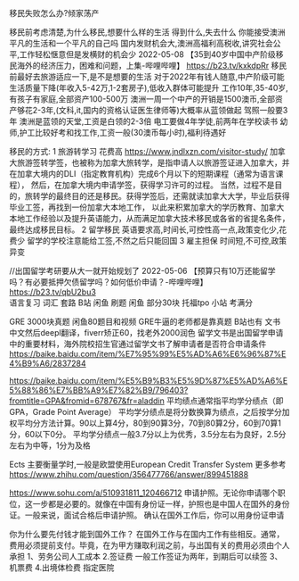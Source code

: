 
移民失败怎么办?倾家荡产

移民前考虑清楚,为什么移民,想要什么样的生活  得到什么,失去什么   你能接受澳洲平凡的生活和一个平凡的自己吗
国内发财机会大,澳洲高福利高税收,讲究社会公平,工作轻松惬意但是发横财的机会少
2022-05-08
【35到40岁中国中产阶级移民海外的经济压力，困难和问题，上集-哔哩哔哩】 https://b23.tv/kxkdpRr
移民前最好去旅游适应一下,是不是想要的生活
对于2022年有钱人随意,中产阶级可能生活质量下降(年收入5-42万,1-2套房子),低收入群体可能提升
工作10年,35-40岁,有孩子有家庭,全部资产100-500万
澳洲一周一个中产的开销是1500澳币,全部资产够花2-3年,(文科,it,国内的资格认证医生律师等)大概率从蓝领做起
驾照一般要3年
澳洲是蓝领的天堂,工资是白领的2-3倍   电工要做4年学徒,前两年在学校读书  幼师,护工比较好考和找工作,工资一般(30澳币每小时),福利待遇好


移民的方式:
1 旅游转学习  花费高   https://www.jndlxzn.com/visitor-study/
加拿大旅游签转学签，也被称为加拿大旅转学，是指申请人以旅游签证进入加拿大，并在加拿大境内的DLI（指定教育机构）完成6个月以下的短期课程（通常为语言课程），
然后，在加拿大境内申请学签，获得学习许可的过程。
当然，过程不是目的，旅转学的最终目的还是移民。获得学签后，还需就读加拿大大学，毕业后获得毕业工签，再找到一份加拿大本地工作，
  以此来积累加拿大的学历教育、加拿大本地工作经验以及提升英语能力，从而满足加拿大技术移民或各省的省提名条件，最终达成移民目标。
2 留学移民  英语要求高,时间长,可控性高一点,政策变化少,花费少
   留学的学校注意能给工签,不然之后只能回国
3 雇主担保  时间短,不可控,政策异变

//出国留学考研要从大一就开始规划了
2022-05-06
【预算只有10万还能留学吗？有必要抵押欠债留学吗？如何低价申请？-哔哩哔哩】 https://b23.tv/qbU2bu3  
语言复习
词汇
套路 B站 闲鱼
刷题  闲鱼 部分30块
托福tpo 小站 考满分

GRE 3000块真题 闲鱼80题目和视频
GRE牛逼的老师都是靠真题
B站也有
文书 中文然后deepl翻译，fiverr矫正60，找老外2000润色
留学文书是出国留学申请中的重要材料，海外院校招生官通过留学文书了解申请者是否符合申请条件
https://baike.baidu.com/item/%E7%95%99%E5%AD%A6%E6%96%87%E4%B9%A6/2837284

https://baike.baidu.com/item/%E5%B9%B3%E5%9D%87%E5%AD%A6%E5%88%86%E7%BB%A9%E7%82%B9/796403?fromtitle=GPA&fromid=678767&fr=aladdin
平均绩点通常指平均学分绩点（即GPA，Grade Point Average）
平均学分绩点是将分数换算为绩点，之后按学分加权平均分方法计算。90以上算4分，80到90算3分，70到80算2分，60到70算1分，60以下0分。
平均学分绩点一般3.7分以上为优秀，3.5分左右为良好，2.5分左右为中等，1分为及格

Ects
主要衡量学时,一般是欧盟使用European Credit Transfer System
更多参考 https://www.zhihu.com/question/356477766/answer/899451888

https://www.sohu.com/a/510931811_120466712
申请护照。无论你申请哪个职位，这一步都是必要的。就像在中国有身份证一样，护照也是中国人在国外的身份证。一般来说，面试合格后申请护照。
确认在国外工作后，你可以用身份证申请

你为什么要先付钱才能到国外工作？
在国外工作与在国内工作有些相反。通常，费用必须提前支付。毕竟，在为甲方赚取利润之前，与出国有关的费用必须由个人承担
1、劳务公司人工成本
2.签证费  一般工作签证为两年，到期后可以续签
3、 机票费
4.出境体检费  指定医院